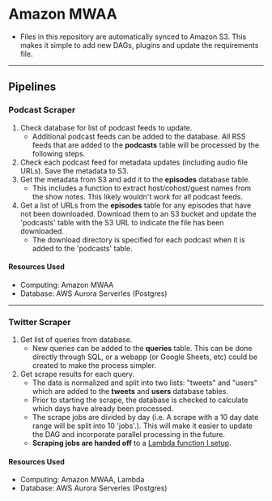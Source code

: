 # Amazon MWAA 
- Files in this repository are automatically synced to Amazon S3. This makes it simple to add new DAGs, plugins and update the requirements file.

---
## Pipelines
### Podcast Scraper
1. Check database for list of podcast feeds to update.
    - Additional podcast feeds can be added to the database. All RSS feeds that are added to the **podcasts** table will be processed by the following steps.
2. Check each podcast feed for metadata updates (including audio file URLs). Save the metadata to S3.
3. Get the metadata from S3 and add it to the **episodes** database table.
    - This includes a function to extract host/cohost/guest names from the show notes. This likely wouldn't work for all podcast feeds.
4. Get a list of URLs from the **episodes** table for any episodes that have not been downloaded. Download them to an S3 bucket and update the 'podcasts' table with the S3 URL to indicate the file has been downloaded.
    - The download directory is specified for each podcast when it is added to the 'podcasts' table.
#### Resources Used
- Computing: Amazon MWAA
- Database: AWS Aurora Serverles (Postgres)

---
### Twitter Scraper
1. Get list of queries from database.
    - New queries can be added to the **queries** table. This can be done directly through SQL, or a webapp (or Google Sheets, etc) could be created to make the process simpler.
2. Get scrape results for each query.
    - The data is normalized and split into two lists: "tweets" and "users" which are added to the **tweets** and **users** database tables.
    - Prior to starting the scrape, the database is checked to calculate which days have already been processed.
    - The scrape jobs are divided by day (i.e. A scrape with a 10 day date range will be split into 10 'jobs'.). This will make it easier to update the DAG and incorporate parallel processing in the future.
    - **Scraping jobs are handed off** to a [Lambda function I setup](https://github.com/aarongzmn/tweet-scraper).

#### Resources Used
- Computing: Amazon MWAA, Lambda
- Database: AWS Aurora Serverles (Postgres)
